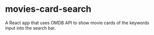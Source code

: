 # movies-card-search
 A React app that uses OMDB API to show movie cards of the keywords input into the search bar.
